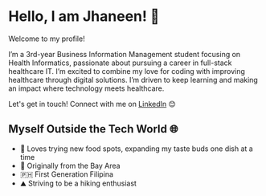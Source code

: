 # **Hello, I am Jhaneen! 👋**

Welcome to my profile! 

I’m a 3rd-year Business Information Management student focusing on Health Informatics, passionate about pursuing a career in full-stack healthcare IT. I’m excited to combine my love for coding with improving healthcare through digital solutions. I’m driven to keep learning and making an impact where technology meets healthcare. 

Let's get in touch! Connect with me on [LinkedIn](www.linkedin.com/in/jhaneenuy) :blush:


## Myself Outside the Tech World 🌐
- 🍴 Loves trying new food spots, expanding my taste buds one dish at a time
- 🌉 Originally from the Bay Area 
- 🇵🇭 First Generation Filipina
- ⛰️ Striving to be a hiking enthusiast  

<!--
**jhaneenuy/jhaneenuy** is a ✨ _special_ ✨ repository because its `README.md` (this file) appears on your GitHub profile.

Here are some ideas to get you started:

- 🔭 I’m currently working on ...
- 🌱 I’m currently learning ...
- 👯 I’m looking to collaborate on ...
- 🤔 I’m looking for help with ...
- 💬 Ask me about ...
- 📫 How to reach me: ...
- 😄 Pronouns: ...
- ⚡ Fun fact: ...
-->
